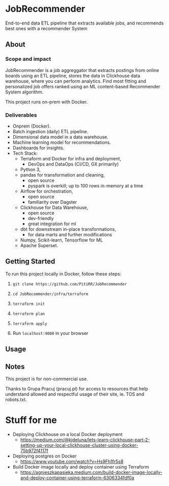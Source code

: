 # JobRecommender

End-to-end data ETL pipeline that extracts available jobs, and recommends best ones with a recommender System

## About

### Scope and impact

JobRecommender is a job aggreggator that extracts postings from online boards using an ETL pipeline, stores the data in Clickhouse data warehouse, where you can perform analytics. Find most fitting and personalized job offers ranked using an ML content-based Recommender System algorithm. 

This project runs on-prem with Docker.

### Deliverables

- Onprem (Docker).
- Batch ingestion (daily) ETL pipeline.
- Dimensional data model in a data warehouse.
- Machine learning model for recommendations.
- Dashboards for insights.
- Tech Stack:
  - Terraform and Docker for infra and deployment,
    - DevOps and DataOps (CI/CD, GX primarily)
  - Python 3,
  - pandas for transformation and cleaning,
    - open source
    - pyspark is overkill; up to 100 rows in-memory at a time
  - Airflow for orchestration,
    - open source
    - familiarity over Dagster
  - Clickhouse for Data Warehouse,
    - open source
    - dev-friendly
    - great integration for ml
  - dbt for downstream in-place transformations,
    - for data marts and further modifications
  - Numpy, Scikit-learn, Tensorflow for ML
  - Apache Superset.

## Getting Started

To run this project locally in Docker, follow these steps:

1. `git clone https://github.com/PitiRR/JobRecommender`

1. `cd JobRecommender/infra/terraform`

1. `terraform init`

1. `terraform plan`

1. `terraform apply`

1. Run `localhost:9000` in your browser

## Usage

## Notes

This project is for non-commercial use.

Thanks to Grupa Pracuj (pracuj.pl) for access to resources that help understand allowed and respectful usage of their site, ie. TOS and robots.txt.

# Stuff for me

- Deploying Clickhouse on a local Docker deployment 
  - https://medium.com/@kjdeluna/lets-learn-clickhouse-part-2-setting-up-your-local-clickhouse-cluster-using-docker-75b972f4117f
- Deploying postgres on Docker 
  - https://www.youtube.com/watch?v=Hs9Fh1fr5s8
- Build Docker image locally and deploy container using Terraform 
  - https://agnieszkapasieka.medium.com/build-docker-image-locally-and-deploy-container-using-terraform-6306334fdf0a